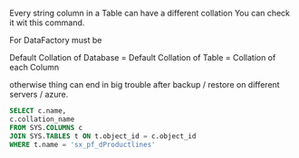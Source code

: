 Every string column in a Table can have a different collation
You can check it wit this command.

For DataFactory must be

Default Collation of Database = Default Collation of Table = Collation of each Column

otherwise thing can end in big trouble after backup / restore on different servers / azure.

````SQL
SELECT c.name, 
c.collation_name
FROM SYS.COLUMNS c
JOIN SYS.TABLES t ON t.object_id = c.object_id
WHERE t.name = 'sx_pf_dProductlines'
````
